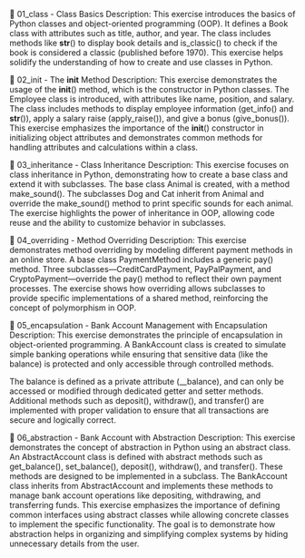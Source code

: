 📖 01_class - Class Basics
Description: This exercise introduces the basics of Python classes and object-oriented programming (OOP). It defines a Book class with attributes such as title, author, and year. The class includes methods like __str__() to display book details and is_classic() to check if the book is considered a classic (published before 1970). This exercise helps solidify the understanding of how to create and use classes in Python.

📖 02_init - The __init__ Method
Description: This exercise demonstrates the usage of the __init__() method, which is the constructor in Python classes. The Employee class is introduced, with attributes like name, position, and salary. The class includes methods to display employee information (get_info() and __str__()), apply a salary raise (apply_raise()), and give a bonus (give_bonus()). This exercise emphasizes the importance of the __init__() constructor in initializing object attributes and demonstrates common methods for handling attributes and calculations within a class.

📖 03_inheritance - Class Inheritance
Description: This exercise focuses on class inheritance in Python, demonstrating how to create a base class and extend it with subclasses. The base class Animal is created, with a method make_sound(). The subclasses Dog and Cat inherit from Animal and override the make_sound() method to print specific sounds for each animal. The exercise highlights the power of inheritance in OOP, allowing code reuse and the ability to customize behavior in subclasses.

📖 04_overriding - Method Overriding
Description: This exercise demonstrates method overriding by modeling different payment methods in an online store. A base class PaymentMethod includes a generic pay() method. Three subclasses—CreditCardPayment, PayPalPayment, and CryptoPayment—override the pay() method to reflect their own payment processes. The exercise shows how overriding allows subclasses to provide specific implementations of a shared method, reinforcing the concept of polymorphism in OOP.

📖 05_encapsulation - Bank Account Management with Encapsulation
Description:
This exercise demonstrates the principle of encapsulation in object-oriented programming. A BankAccount class is created to simulate simple banking operations while ensuring that sensitive data (like the balance) is protected and only accessible through controlled methods.

The balance is defined as a private attribute (__balance), and can only be accessed or modified through dedicated getter and setter methods. Additional methods such as deposit(), withdraw(), and transfer() are implemented with proper validation to ensure that all transactions are secure and logically correct.

📖 06_abstraction - Bank Account with Abstraction
Description: This exercise demonstrates the concept of abstraction in Python using an abstract class. An AbstractAccount class is defined with abstract methods such as get_balance(), set_balance(), deposit(), withdraw(), and transfer(). These methods are designed to be implemented in a subclass.
The BankAccount class inherits from AbstractAccount and implements these methods to manage bank account operations like depositing, withdrawing, and transferring funds.
This exercise emphasizes the importance of defining common interfaces using abstract classes while allowing concrete classes to implement the specific functionality. The goal is to demonstrate how abstraction helps in organizing and simplifying complex systems by hiding unnecessary details from the user.
